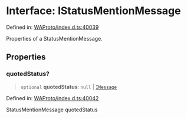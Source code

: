 # Interface: IStatusMentionMessage

Defined in: [WAProto/index.d.ts:40039](https://github.com/Fokusdotid/Baileys/blob/58a03b5a49cf326e1050515994499cb0bb76662f/WAProto/index.d.ts#L40039)

Properties of a StatusMentionMessage.

## Properties

### quotedStatus?

> `optional` **quotedStatus**: `null` \| [`IMessage`](IMessage.md)

Defined in: [WAProto/index.d.ts:40042](https://github.com/Fokusdotid/Baileys/blob/58a03b5a49cf326e1050515994499cb0bb76662f/WAProto/index.d.ts#L40042)

StatusMentionMessage quotedStatus
